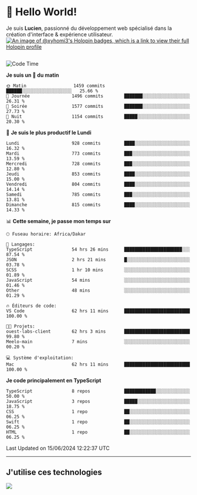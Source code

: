 # 👋 Hello World!

Je suis **Lucien**, passionné du développement web spécialisé dans la création d'interface & expérience utilisateur.
[![An image of @xyhomi3's Holopin badges, which is a link to view their full Holopin profile](https://holopin.me/xyhomi3)](https://holopin.io/@xyhomi3)

##

<!--START_SECTION:waka-->
![Code Time](http://img.shields.io/badge/Code%20Time-1%2C361%20hrs%2045%20mins-blue)

**Je suis un 🐤 du matin** 

```text
🌞 Matin                  1459 commits        ██████░░░░░░░░░░░░░░░░░░░   25.66 % 
🌆 Journée                1496 commits        ███████░░░░░░░░░░░░░░░░░░   26.31 % 
🌃 Soirée                 1577 commits        ███████░░░░░░░░░░░░░░░░░░   27.73 % 
🌙 Nuit                   1154 commits        █████░░░░░░░░░░░░░░░░░░░░   20.30 % 
```
📅 **Je suis le plus productif le Lundi** 

```text
Lundi                    928 commits         ████░░░░░░░░░░░░░░░░░░░░░   16.32 % 
Mardi                    773 commits         ███░░░░░░░░░░░░░░░░░░░░░░   13.59 % 
Mercredi                 728 commits         ███░░░░░░░░░░░░░░░░░░░░░░   12.80 % 
Jeudi                    853 commits         ████░░░░░░░░░░░░░░░░░░░░░   15.00 % 
Vendredi                 804 commits         ████░░░░░░░░░░░░░░░░░░░░░   14.14 % 
Samedi                   785 commits         ███░░░░░░░░░░░░░░░░░░░░░░   13.81 % 
Dimanche                 815 commits         ████░░░░░░░░░░░░░░░░░░░░░   14.33 % 
```


📊 **Cette semaine, je passe mon temps sur** 

```text
🕑︎ Fuseau horaire: Africa/Dakar

💬 Langages: 
TypeScript               54 hrs 26 mins      ██████████████████████░░░   87.54 % 
JSON                     2 hrs 21 mins       █░░░░░░░░░░░░░░░░░░░░░░░░   03.78 % 
SCSS                     1 hr 10 mins        ░░░░░░░░░░░░░░░░░░░░░░░░░   01.89 % 
JavaScript               54 mins             ░░░░░░░░░░░░░░░░░░░░░░░░░   01.46 % 
Other                    48 mins             ░░░░░░░░░░░░░░░░░░░░░░░░░   01.29 % 

🔥 Éditeurs de code: 
VS Code                  62 hrs 11 mins      █████████████████████████   100.00 % 

🐱‍💻 Projets: 
ouest-labs-client        62 hrs 3 mins       █████████████████████████   99.80 % 
Meelo-main               7 mins              ░░░░░░░░░░░░░░░░░░░░░░░░░   00.20 % 

💻 Système d'exploitation: 
Mac                      62 hrs 11 mins      █████████████████████████   100.00 % 
```

**Je code principalement en TypeScript** 

```text
TypeScript               8 repos             ████████████░░░░░░░░░░░░░   50.00 % 
JavaScript               3 repos             █████░░░░░░░░░░░░░░░░░░░░   18.75 % 
CSS                      1 repo              ██░░░░░░░░░░░░░░░░░░░░░░░   06.25 % 
Swift                    1 repo              ██░░░░░░░░░░░░░░░░░░░░░░░   06.25 % 
HTML                     1 repo              ██░░░░░░░░░░░░░░░░░░░░░░░   06.25 % 
```




 Last Updated on 15/06/2024 12:22:37 UTC
<!--END_SECTION:waka-->
---

## J'utilise ces technologies

<p align="left">
  <a href="https://skillicons.dev">
    <img src="https://skillicons.dev/icons?i=ts,js,md,scss,tailwind,react,docker,express,astro,vite,nextjs,vercel,figma,ableton" />
  </a>
</p>

